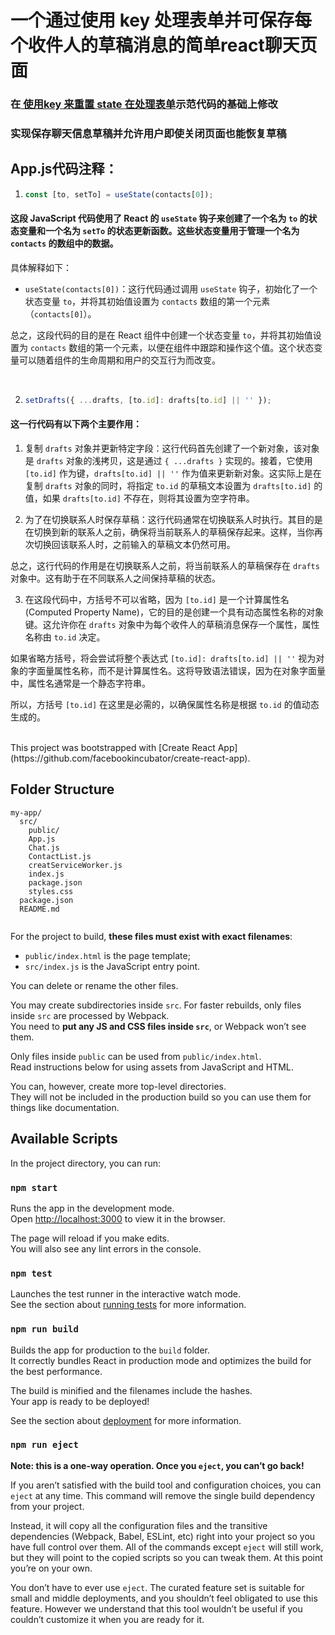 一个通过使用 key 处理表单并可保存每个收件人的草稿消息的简单react聊天页面<br>
==========================
### 在[ 使用key 来重置 state 在处理表单](https://zh-hans.react.dev/learn/preserving-and-resetting-state#option-2-resetting-state-with-a-key)示范代码的基础上修改
### 实现保存聊天信息草稿并允许用户即使关闭页面也能恢复草稿<br>
## App.js代码注释：
  1. ```javascript
     const [to, setTo] = useState(contacts[0]);

  #### 这段 JavaScript 代码使用了 React 的 `useState` 钩子来创建了一个名为 `to` 的状态变量和一个名为 `setTo` 的状态更新函数。这些状态变量用于管理一个名为 `contacts` 的数组中的数据。

  

  具体解释如下：
 - `useState(contacts[0])`：这行代码通过调用 `useState` 钩子，初始化了一个状态变量 `to`，并将其初始值设置为 `contacts` 数组的第一个元素（`contacts[0]`）。

  总之，这段代码的目的是在 React 组件中创建一个状态变量 `to`，并将其初始值设置为 `contacts` 数组的第一个元素，以便在组件中跟踪和操作这个值。这个状态变量可以随着组件的生命周期和用户的交互行为而改变。<br>
  
&nbsp;

2. ```javascript
   setDrafts({ ...drafts, [to.id]: drafts[to.id] || '' });

#### 这一行代码有以下两个主要作用：

  1. 复制 `drafts` 对象并更新特定字段：这行代码首先创建了一个新对象，该对象是 `drafts` 对象的浅拷贝，这是通过 `{ ...drafts }` 实现的。接着，它使用 `[to.id]` 作为键，`drafts[to.id] || ''` 作为值来更新新对象。这实际上是在复制 `drafts` 对象的同时，将指定 `to.id` 的草稿文本设置为 `drafts[to.id]` 的值，如果 `drafts[to.id]` 不存在，则将其设置为空字符串。

  2. 为了在切换联系人时保存草稿：这行代码通常在切换联系人时执行。其目的是在切换到新的联系人之前，确保将当前联系人的草稿保存起来。这样，当你再次切换回该联系人时，之前输入的草稿文本仍然可用。

  总之，这行代码的作用是在切换联系人之前，将当前联系人的草稿保存在 `drafts` 对象中。这有助于在不同联系人之间保持草稿的状态。

  3. 在这段代码中，方括号不可以省略，因为 `[to.id]` 是一个计算属性名 (Computed Property Name)，它的目的是创建一个具有动态属性名称的对象键。这允许你在 `drafts` 对象中为每个收件人的草稿消息保存一个属性，属性名称由 `to.id` 决定。

  如果省略方括号，将会尝试将整个表达式 `[to.id]: drafts[to.id] || ''` 视为对象的字面量属性名称，而不是计算属性名。这将导致语法错误，因为在对象字面量中，属性名通常是一个静态字符串。

所以，方括号 `[to.id]` 在这里是必需的，以确保属性名称是根据 `to.id` 的值动态生成的。


<br>
This project was bootstrapped with [Create React App](https://github.com/facebookincubator/create-react-app).

## Folder Structure
```
my-app/
  src/
    public/
    App.js
    Chat.js
    ContactList.js
    creatServiceWorker.js
    index.js
    package.json
    styles.css
  package.json
  README.md
    
```

For the project to build, **these files must exist with exact filenames**:

* `public/index.html` is the page template;
* `src/index.js` is the JavaScript entry point.

You can delete or rename the other files.

You may create subdirectories inside `src`. For faster rebuilds, only files inside `src` are processed by Webpack.<br>
You need to **put any JS and CSS files inside `src`**, or Webpack won’t see them.

Only files inside `public` can be used from `public/index.html`.<br>
Read instructions below for using assets from JavaScript and HTML.

You can, however, create more top-level directories.<br>
They will not be included in the production build so you can use them for things like documentation.

## Available Scripts

In the project directory, you can run:

### `npm start`

Runs the app in the development mode.<br>
Open [http://localhost:3000](http://localhost:3000) to view it in the browser.

The page will reload if you make edits.<br>
You will also see any lint errors in the console.

### `npm test`

Launches the test runner in the interactive watch mode.<br>
See the section about [running tests](#running-tests) for more information.

### `npm run build`

Builds the app for production to the `build` folder.<br>
It correctly bundles React in production mode and optimizes the build for the best performance.

The build is minified and the filenames include the hashes.<br>
Your app is ready to be deployed!

See the section about [deployment](#deployment) for more information.

### `npm run eject`

**Note: this is a one-way operation. Once you `eject`, you can’t go back!**

If you aren’t satisfied with the build tool and configuration choices, you can `eject` at any time. This command will remove the single build dependency from your project.

Instead, it will copy all the configuration files and the transitive dependencies (Webpack, Babel, ESLint, etc) right into your project so you have full control over them. All of the commands except `eject` will still work, but they will point to the copied scripts so you can tweak them. At this point you’re on your own.

You don’t have to ever use `eject`. The curated feature set is suitable for small and middle deployments, and you shouldn’t feel obligated to use this feature. However we understand that this tool wouldn’t be useful if you couldn’t customize it when you are ready for it.



